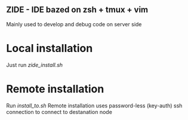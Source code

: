 ## ZIDE - IDE bazed on zsh + tmux + vim

Mainly used to develop and debug code on server side

# Local installation
Just run *zide_install.sh*

# Remote installation
Run *install_to.sh <host-to-istall>*
Remote installation uses password-less (key-auth) ssh connection to connect to destanation node
